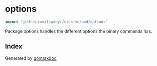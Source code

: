 <!-- Code generated by gomarkdoc. DO NOT EDIT -->

# options

```go
import "github.com/tfadeyi/slosive/cmd/options"
```

Package options handles the different options the binary commands has.

## Index



Generated by [gomarkdoc](<https://github.com/princjef/gomarkdoc>)

